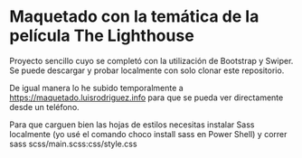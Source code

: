 # Maquetado con la temática de la película The Lighthouse
Proyecto sencillo cuyo se completó con la utilización de Bootstrap y Swiper. Se puede descargar y probar localmente con solo clonar este repositorio.

De igual manera lo he subido temporalmente a https://maquetado.luisrodriguez.info para que se pueda ver directamente desde un teléfono.

Para que carguen bien las hojas de estilos necesitas instalar Sass localmente (yo usé el comando choco install sass en Power Shell) y correr sass scss/main.scss:css/style.css
